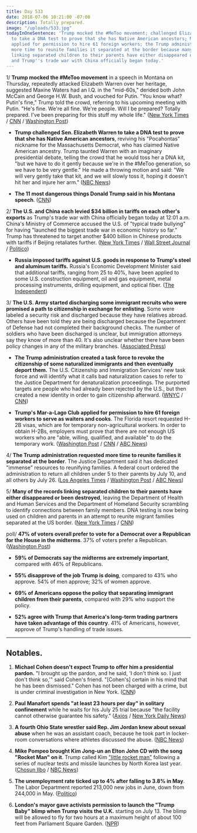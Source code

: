 ```yaml
---
title: Day 533
date: 2018-07-06 10:21:00 -07:00
description: Totally prepared.
image: "/uploads/533.jpg"
todayInOneSentence: 'Trump mocked the #MeToo movement; challenged Elizabeth Warren
  to take a DNA test to prove that she has Native American ancestors; Mar-a-Lago Club
  applied for permission to hire 61 foreign workers; the Trump administration requested
  more time to reunite families it separated at the border because many of the records
  linking separated children to their parents have either disappeared or been destroyed;
  and Trump''s trade war with China officially began today.'
---
```


1/ **Trump mocked the #MeToo movement** in a speech in Montana on Thursday, repeatedly attacked Elizabeth Warren over her heritage, suggested Maxine Waters had an I.Q. in the "mid-60s," derided both John McCain and George H.W. Bush, and vouched for Putin. "You know what? Putin's fine," Trump told the crowd, referring to his upcoming meeting with Putin. "He's fine. We're all fine. We're people. Will I be prepared? Totally prepared. I've been preparing for this stuff my whole life." ([New York Times](https://www.nytimes.com/2018/07/05/us/politics/trump-montana-rally-warren-tester.html) / [CNN](https://www.cnn.com/2018/07/05/politics/trump-montana-rally-pruitt-resigns/index.html) / [Washington Post](https://www.washingtonpost.com/politics/trump-mocks-metoo-movement-in-montana-rally/2018/07/05/fad40ce2-80b3-11e8-b660-4d0f9f0351f1_story.html))

* **Trump challenged Sen. Elizabeth Warren to take a DNA test to prove that she has Native American ancestors**, reviving his "Pocahontas" nickname for the Massachusetts Democrat, who has claimed Native American ancestry. Trump taunted Warren with an imaginary presidential debate, telling the crowd that he would toss her a DNA kit, "but we have to do it gently because we're in the #MeToo generation, so we have to be very gentle." He made a throwing motion and said: "We will very gently take that kit, and we will slowly toss it, hoping it doesn't hit her and injure her arm." ([NBC News](https://www.nbcnews.com/politics/politics-news/trump-challenges-pocahontas-warren-dna-test-prove-she-s-native-n889206))

* **The 11 most dangerous things Donald Trump said in his Montana speech**. ([CNN](https://www.cnn.com/2018/07/06/politics/donald-trump-montana-speech/index.html))

2/ **The U.S. and China each levied $34 billion in tariffs on each other's exports** as Trump's trade war with China officially began today at 12:01 a.m. China's Ministry of Commerce accused the U.S. of "typical trade bullying" for having "launched the biggest trade war in economic history so far." Trump has threatened to target another $400 billion in Chinese products with tariffs if Beijing retaliates further. ([New York Times](https://www.nytimes.com/2018/07/05/business/china-us-trade-war-trump-tariffs.html) / [Wall Street Journal](https://www.wsj.com/articles/u-s-china-prepare-for-trade-battle-1530824054) / [Politico](https://www.politico.com/story/2018/07/06/china-retaliation-us-tariffs-672127))

* **Russia imposed tariffs against U.S. goods in response to Trump's steel and aluminum tariffs.** Russia's Economic Development Minister said that additional tariffs, ranging from 25 to 40%, have been applied to some U.S. construction equipment, oil and gas equipment, metal processing instruments, drilling equipment, and optical fiber. ([The Independent](https://www.independent.co.uk/news/world/europe/us-russia-tariffs-trade-war-latest-trump-putin-goods-import-duties-a8434746.html))

3/ **The U.S. Army started discharging some immigrant recruits who were promised a path to citizenship in exchange for enlisting**. Some were labeled a security risk and discharged because they have relatives abroad. Others have been told they are being discharged because the Department of Defense had not completed their background checks. The  number of soldiers who have been discharged is unclear, but immigration attorneys say they know of more than 40. It's also unclear whether there have been policy changes in any of the military branches. ([Associated Press](https://apnews.com/38334c4d061e493fb108bd975b5a1a5d))

* **The Trump administration created a task force to revoke the citizenship of some naturalized immigrants and then eventually deport them.** The U.S. Citizenship and Immigration Services' new task force and will identify what it calls bad naturalization cases to refer to the Justice Department for denaturalization proceedings. The purported targets are people who had already been rejected by the U.S., but then created a new identity in order to gain citizenship afterward. ([WNYC](https://www.wnycstudios.org/story/uscis-starting-denaturalization-task-force) / [CNN](https://www.cnn.com/2018/06/13/politics/citizenship-fraud-office/index.html))

* **Trump's Mar-a-Lago Club applied for permission to hire 61 foreign workers to serve as waiters and cooks**. The Florida resort requested H-2B visas, which are for temporary non-agricultural workers. In order to obtain H-2Bs, employers must prove that there are not enough US workers who are "able, willing, qualified, and available" to do the temporary work. ([Washington Post](https://www.washingtonpost.com/politics/trumps-mar-a-lago-club-in-florida-seeks-to-hire-40-foreign-workers/2018/07/05/5ef094b8-8099-11e8-bb6b-c1cb691f1402_story.html) / [CNN](https://www.cnn.com/2018/07/06/politics/mar-a-lago-foreign-workers-request/index.html) / [ABC News](https://abcnews.go.com/Politics/trumps-mar-lago-asks-hire-61-additional-foreign/story?id=56410651))

4/ **The Trump administration requested more time to reunite families it separated at the border**. The Justice Department said it has dedicated "immense" resources to reunifying families. A federal court ordered the administration to return all children under 5 to their parents by July 10, and all others by July 26. ([Los Angeles Times](http://www.latimes.com/local/lanow/la-me-family-separation-court-20180706-story.html) / [Washington Post](https://www.washingtonpost.com/local/immigration/trump-administration-seeks-to-extend-deadline-for-reuniting-some-migrant-families-split-at-border/2018/07/06/b3260a02-8131-11e8-b658-4f4d2a1aeef1_story.html) / [ABC News](https://abcnews.go.com/Politics/doj-asks-time-reunite-migrate-children-separated-families/story?id=56408724))

5/ **Many of the records linking separated children to their parents have either disappeared or been destroyed**, leaving the Department of Health and Human Services and the Department of Homeland Security scrambling to identify connections between family members. DNA testing is now being used on children and parents in an attempt to reunite migrant families separated at the US border. ([New York Times](https://www.nytimes.com/2018/07/05/us/migrant-children-chaos-family-separation.html) / [CNN](https://www.cnn.com/2018/07/05/politics/dna-testing-migrant-family-separation/index.html))

poll/ **47% of voters overall prefer to vote for a Democrat over a Republican for the House in the midterms**. 37% of voters prefer a Republican. ([Washington Post](https://www.washingtonpost.com/politics/most-americans-oppose-key-elements-of-trump-immigration-policy/2018/07/05/36124360-7e3d-11e8-b0ef-fffcabeff946_story.html))

* **59% of Democrats say the midterms are extremely important**, compared with 46% of Republicans.

* **55% disapprove of the job Trump is doing**, compared to 43% who approve. 54% of men approve; 32% of women approve.

* **69% of Americans oppose the policy that separating immigrant children from their parents**, compared with 29% who support the policy.

* **52% agree with Trump that America's long-term trading partners have taken advantage of this country**. 41% of Americans, however, approve of Trump's handling of trade issues.

---

## Notables.

1. **Michael Cohen doesn't expect Trump to offer him a presidential pardon.** "I brought up the pardon, and he said, 'I don't think so. I just don't think so,'" said Cohen's friend. "\[Cohen's\] certain in his mind that he has been dismissed." Cohen has not been charged with a crime, but is under criminal investigation in New York. ([CNN](https://www.cnn.com/2018/07/05/politics/michael-cohen-friends-pardon-donald-trump/index.html))

2. **Paul Manafort spends "at least 23 hours per day" in solitary confinement** while he waits for his July 25 trial because "the facility cannot otherwise guarantee his safety." ([Axios](https://www.axios.com/paul-manafort-solitary-confinement-23-hours-ae431408-c6b1-46d3-9e71-fc5058bda5b6.html) / [New York Daily News](http://www.nydailynews.com/news/politics/ny-news-trump-campaign-manafort-23-solitary-20180706-story.html))

3. **A fourth Ohio State wrestler said Rep. Jim Jordan knew about sexual abuse** when he was an assistant coach, because he took part in locker-room conversations where athletes discussed the abuse. ([NBC News](https://www.nbcnews.com/news/us-news/fourth-ohio-state-wrestler-says-rep-jim-jordan-knew-about-n889071))

4. **Mike Pompeo brought Kim Jong-un an Elton John CD with the song "Rocket Man" on it**. Trump called Kim ["little rocket man"](https://whatthefuckjusthappenedtoday.com/2018/04/25/day-461/#6-trump-praised-kim-jong-un-as-a-ver) following a series of nuclear tests and missile launches by North Korea last year. ([Chosun Ilbo](http://english.chosun.com/site/data/html_dir/2018/07/06/2018070600907.html) / [NBC News](https://www.nbcnews.com/news/world/pompeo-lands-north-korea-fill-denuclearization-detail-n889256))

5. **The unemployment rate ticked up to 4% after falling to 3.8% in May**. The Labor Department reported 213,000 new jobs in June, down from 244,000 in May. ([Politico](https://www.politico.com/story/2018/07/06/june-2018-jobs-numbers-697827))

6. **London's mayor gave activists permission to launch the "Trump Baby" blimp when Trump visits the U.K.** starting on July 13. The blimp will be allowed to fly for two hours at a maximum height of about 100 feet from Parliament Square Garden. ([NPR](https://www.npr.org/2018/07/05/626116238/london-mayor-says-trump-baby-blimp-can-fly-in-protest-of-president-s-visit))